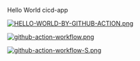 Hello World cicd-app


[![HELLO-WORLD-BY-GITHUB-ACTION.png](https://i.postimg.cc/Sx2pDx1r/HELLO-WORLD-BY-GITHUB-ACTION.png)](https://postimg.cc/NKcV0Bc9)

[![github-action-workflow.png](https://i.postimg.cc/2SVCMwyn/github-action-workflow.png)](https://postimg.cc/hXRF7V9G)

[![github-action-workflow-S.png](https://i.postimg.cc/FFWq8QLn/github-action-workflow-S.png)](https://postimg.cc/kDSfRzwx)
